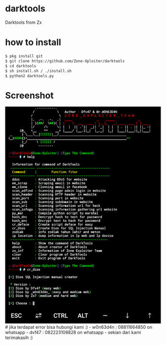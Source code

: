 # darktools
Darktools from Zx

# how to install<br>
```
$ pkg install git
$ git clone https://github.com/Zone-Xploiter/darktools
$ cd darktools
$ sh install.sh / ./install.sh
$ python2 darktools.py
```
# Screenshot
<img src="img/20190703_115830.png">
# jika terdapat error bisa hubungi kami :)
- w0n63d4n : 08811664850 on whatsapp
- dvf47    : 082223108828 on whatsapp
- sekian dari kami terimakasih :)
